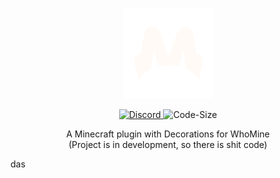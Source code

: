 <p align="center">
  <img src="https://raw.githubusercontent.com/MinersStudios/.github/main/assets/logos/logo_white.png" alt="MinersStudios">
</p>

<p align="center">
  <a href="https://whomine.ga/discord">
    <img src="https://discordapp.com/api/guilds/928575868643733535/widget.png?style=shield" alt="Discord">
  </a>
  <img src="https://img.shields.io/github/languages/code-size/minersstudios/msDecor.svg" alt="Code-Size">
</p>
<p align="center">
A Minecraft plugin with Decorations for WhoMine <br>
  (Project is in development, so there is shit code)
</p>
  


 das
